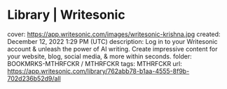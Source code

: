 # Library | Writesonic

cover: https://app.writesonic.com/images/writesonic-krishna.jpg
created: December 12, 2022 1:29 PM (UTC)
description: Log in to your Writesonic account & unleash the power of AI writing. Create impressive content for your website, blog, social media, & more within seconds.
folder: BOOKMRKS-MTHRFCKR / MTHRFCKR
tags: MTHRFCKR
url: https://app.writesonic.com/library/762abb78-b1aa-4555-8f9b-702d236b52d9/all
